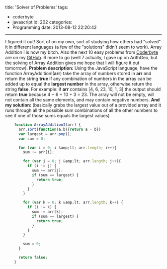 title: 'Solver of Problems'
tags:
  - coderbyte
  - javascript
id: 202
categories:
  - Programming
date: 2013-08-12 22:20:42
---

I figured it out! Sort of on my own, sort of studying how others had "solved" it in different languages (a few of the "solutions" didn't seem to work). Array Addition I is now my bitch. Also the next 10 easy problems from [Coderbyte](http://coderbyte.com) are on my [GitHub](http://github.com/leaena/coderbyte). 6 more to go (well 7 actually, I gave up on ArithGeo, but the solving of Array Addition gives me hope that I will figure it out tomorrow). **Problem description:** Using the JavaScript language, have the function ArrayAdditionI(**arr**) take the array of numbers stored in **arr** and return the string **true** if any combination of numbers in the array can be added up to equal the **largest number** in the array, otherwise return the string **false**. For example: if **arr** contains [4, 6, 23, 10, 1, 3] the output should return **true** because 4 + 6 + 10 + 3 = 23\. The array will not be empty, will not contain all the same elements, and may contain negative numbers. **And my solution:** (basically grabs the largest value out of a provided array and it runs through all the possible sum combinations of all the other numbers to see if one of those sums equals the largest values)
```javascript
    function ArrayAdditionI(arr) {
      arr.sort(function(a,b){return a - b})
      var largest = arr.pop();
      var sum = 0;

      for (var i = 0; i &amp;lt; arr.length; i++){
        sum += arr[i];

        for (var j = 0; j &amp;lt; arr.length; j++){
          if (i != j) {
            sum += arr[j];
            if (sum == largest) {
              return true;
            }
          }
        }

        for (var k = 0; k &amp;lt; arr.length; k++) {
          if (i != k) {
            sum -= arr[k];
            if (sum == largest) {
              return true;
            }
          }
        }

        sum = 0;
      }

      return false;
    }
```
